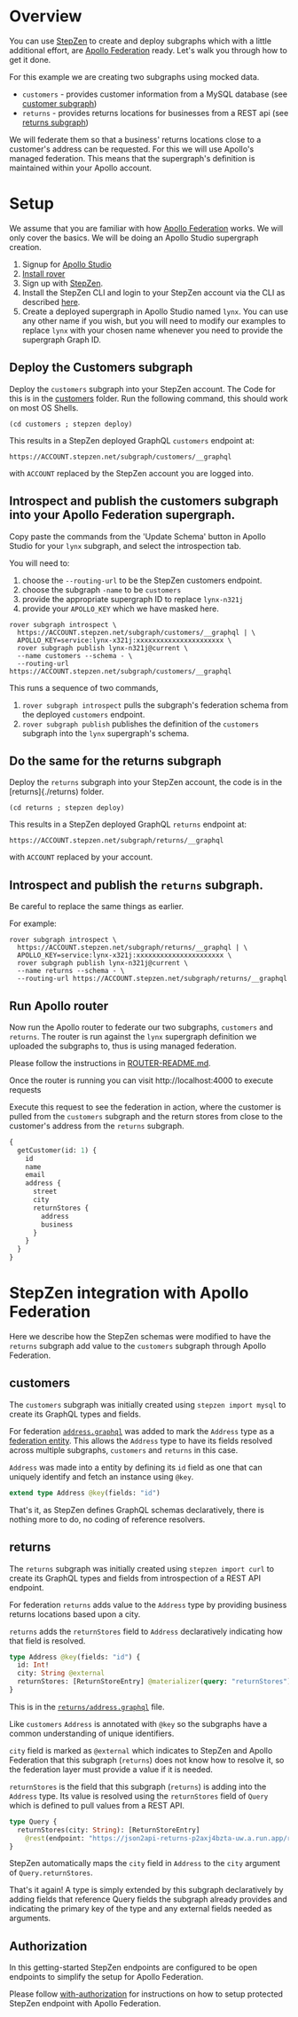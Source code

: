 # Overview

You can use [StepZen](https://www.stepzen.com) to create and deploy subgraphs  which with a little additional effort, are [Apollo Federation](https://www.apollographql.com/docs/federation/) ready. Let's walk you through how to get it done.

For this example we are creating two subgraphs using mocked data. 

 - `customers` - provides customer information from a MySQL database (see [customer subgraph](./customer))
 - `returns` - provides returns locations for businesses from a REST api (see [returns subgraph](./returns))

We will federate them so that a business' returns locations close to a customer's address can be requested. For this we will use Apollo's managed federation. This means that the  supergraph's definition is maintained within your Apollo account.

# Setup

We assume that you are familiar with how [Apollo Federation](https://www.apollographql.com/docs/federation/) works. We will only cover the basics. We will be doing an Apollo Studio supergraph creation.
  1. Signup for [Apollo Studio](https://studio.apollographql.com/signup?from=%2F&type=prod) 
  1. [Install rover](https://www.apollographql.com/docs/rover/getting-started/)
  1. Sign up with [StepZen](https://stepzen.com/signup). 
  1. Install the StepZen CLI and login to your StepZen account via the CLI as described [here](https://stepzen.com/getting-started).
  1. Create a deployed supergraph in Apollo Studio named `lynx`. You can use any other name if you wish, but you will need to modify our examples to replace `lynx` with your chosen name whenever you need to provide the supergraph Graph ID.

## Deploy the Customers subgraph

Deploy the `customers` subgraph into your StepZen account. The Code for this is in the 
[customers](./customers) folder. Run the following command, this should work on most OS Shells.

```
(cd customers ; stepzen deploy)
```

This results in a StepZen deployed GraphQL `customers` endpoint at:
```
https://ACCOUNT.stepzen.net/subgraph/customers/__graphql
```
with `ACCOUNT` replaced by the StepZen account you are logged into.

## Introspect and publish the customers subgraph into your Apollo Federation supergraph. 

Copy paste the commands from the 'Update Schema' button
in Apollo Studio for your `lynx` subgraph, and select the introspection tab.

You will need to:
  1. choose the `--routing-url` to be the StepZen customers endpoint.
  1. choose the subgraph `-name` to be `customers`
  1. provide the appropriate supergraph ID to replace `lynx-n321j`
  1. provide your `APOLLO_KEY` which we have masked here.

```
rover subgraph introspect \
  https://ACCOUNT.stepzen.net/subgraph/customers/__graphql | \
  APOLLO_KEY=service:lynx-x321j:xxxxxxxxxxxxxxxxxxxxxx \
  rover subgraph publish lynx-n321j@current \
  --name customers --schema - \
  --routing-url https://ACCOUNT.stepzen.net/subgraph/customers/__graphql
```

This runs a sequence of two commands, 

  1. `rover subgraph introspect` pulls the subgraph's federation schema from
the deployed `customers` endpoint.
  1. `rover subgraph publish` publishes the definition of the `customers` subgraph
into the `lynx` supergraph's schema.

## Do the same for the returns subgraph

Deploy the `returns` subgraph into your StepZen account, the code is in the 
[returns]{./returns) folder.

```
(cd returns ; stepzen deploy)
```

This results in a StepZen deployed GraphQL `returns` endpoint at:
```
https://ACCOUNT.stepzen.net/subgraph/returns/__graphql
```
with `ACCOUNT` replaced by your account.

## Introspect and publish the `returns` subgraph.

Be careful to replace the same things as earlier.

For example:
```
rover subgraph introspect \
  https://ACCOUNT.stepzen.net/subgraph/returns/__graphql | \
  APOLLO_KEY=service:lynx-x321j:xxxxxxxxxxxxxxxxxxxxxx \
  rover subgraph publish lynx-n321j@current \
  --name returns --schema - \
  --routing-url https://ACCOUNT.stepzen.net/subgraph/returns/__graphql
```

## Run Apollo router

Now run the Apollo router to federate our two subgraphs, `customers` and `returns`. The router is run against the `lynx` supergraph definition we uploaded the subgraphs to, thus is using managed federation.

Please follow the instructions in [ROUTER-README.md](ROUTER-README.md).

Once the router is running you can visit http://localhost:4000 to execute requests

Execute this request to see the federation in action, where the customer
is pulled from the `customers` subgraph and the return stores from
close to the customer's address from the `returns` subgraph.
```graphql
{
  getCustomer(id: 1) {
    id
    name
    email
    address {
      street
      city
      returnStores {
        address
        business
      }
    }
  }
}
```

# StepZen integration with Apollo Federation

Here we describe how the StepZen schemas were modified
to have the `returns` subgraph add value to the `customers` subgraph
through Apollo Federation.

## customers

The `customers` subgraph was initially created using `stepzen import mysql`
to create its GraphQL types and fields.

For federation [`address.graphql`](customers/address.graphql) was added
to mark the `Address` type as a [federation entity](https://www.apollographql.com/docs/federation/entities/). This allows the `Address` type to have its fields resolved across multiple subgraphs, `customers` and `returns` in this case.

`Address` was made into a entity by defining its `id` field as one that can uniquely identify and fetch an instance using `@key`.

```graphql
extend type Address @key(fields: "id")
```

That's it, as StepZen defines GraphQL schemas declaratively,
there is nothing more to do, no coding of reference resolvers.

## returns

The `returns` subgraph was initially created using `stepzen import curl`
to create its GraphQL types and fields from introspection of
a REST API endpoint.

For federation `returns` adds value to the `Address` type by providing
business returns locations based upon a city.

`returns` adds the `returnStores` field to `Address` declaratively indicating
how that field is resolved.


```graphql
type Address @key(fields: "id") {
  id: Int!
  city: String @external
  returnStores: [ReturnStoreEntry] @materializer(query: "returnStores")
}
```
This is in the [`returns/address.graphql`](returns/address.graphql) file.

Like `customers` `Address` is annotated with `@key` so the subgraphs have
a common understanding of unique identifiers.

`city` field is marked as `@external` which indicates to StepZen and Apollo Federation that this subgraph (`returns`) does not know how to resolve it, so the federation layer must provide a value if it is needed.

`returnStores` is the field that this subgraph (`returns`) is adding into the `Address` type. Its value is resolved using the `returnStores` field of `Query`
which is defined to pull values from a REST API.

```graphql
type Query {
  returnStores(city: String): [ReturnStoreEntry]
    @rest(endpoint: "https://json2api-returns-p2axj4bzta-uw.a.run.app/returns?q=city+eq+$city")
}
```

StepZen automatically maps the `city` field in `Address` to the `city` argument of `Query.returnStores`.

That's it again! A type is simply extended by this subgraph declaratively by adding fields that reference Query fields the subgraph already provides and indicating the primary key of the type and any external fields needed as arguments.

## Authorization

In this getting-started StepZen endpoints are configured to be 
open endpoints to simplify the setup for Apollo Federation.

Please follow [with-authorization](../with-authorization/README.md) for instructions
on how to setup protected StepZen endpoint with Apollo Federation.
